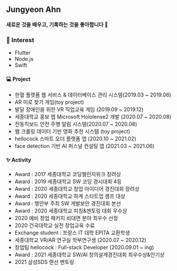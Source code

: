 ## Jungyeon Ahn

**새로운 것을 배우고, 기록하는 것을 좋아합니다 🧡**


### 🤍  Interest
- Flutter
- Node.js
- Swift
  

#### 💻 Project
- 헌혈 플랫폼 웹 서비스 & 데이터베이스 관리 시스템(2019.03 ~ 2019.06)
- AR 미로 찾기 게임(toy project)
- 발달 장애인을 위한 VR 직업교육 게임 (2019.09 ~ 2019.12)
- 세종대학교 홍보 맵 Microsoft Hololense2 개발 (2020.07 ~ 2020.08)
- 전동킥보드 안전 주행 알림 시스템(2020.07 ~ 2020.08)
- 웹 크롤링 데이터 기반 영화 추천 시스템 (toy project)
- hellocock 스마트 오더 플랫폼 앱 (2020.10 ~ 2021.02)
- face detection 기반 AI 퍼스널 컨설팅 앱 (2021.03 ~ 2021.06)


#### ✨ Activity
- Award : 2017 세종대학교 코딩챌린지위크 장려상
- Award : 2019 세종대학교 SW 코딩 경시대회 4등
- Award : 2020 세종대학교 창업 아이디어 경진대회 장려상
- Award : 2020 세종대학교 하계 스타트업 캠프 대상
- Award : 행안부 주최 SW 개발보안 경진대회 본선
- Award : 2020 세종대학교 피칭&멘토링 대회 우수상
- 2020 예비 창업 패키지 비대면 분야 최우수 선정 
- 2020 건국대학교 실전 창업교육 수료 
- Exchange student : 프랑스 IT 대학 EPITA 교환학생
- 세종대학교 VR/AR 연구실 학부연구생 (2020.07 ~ 2020.12)
- 창업팀 hellocock : Full-stack Developer (2020.09.01 ~ ing)
- Award : 2021 세종대학교 SW/AI 창의설계경진대회 최우수상&인기상
- 2021 삼성SDS 랜선 멘토링




